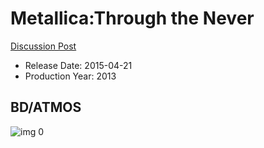 # Metallica:Through the Never

[Discussion Post](https://www.avsforum.com/threads/bass-eq-for-filtered-movies.2995212/post-56926046)

* Release Date: 2015-04-21
* Production Year: 2013

## BD/ATMOS

![img 0](https://i.imgur.com/BLIfpvs.jpg)

